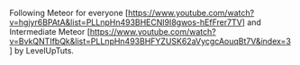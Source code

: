 Following Meteor for everyone [https://www.youtube.com/watch?v=hgjyr6BPAtA&list=PLLnpHn493BHECNl9I8gwos-hEfFrer7TV] and 
Intermediate Meteor [https://www.youtube.com/watch?v=BvkQNTIfbQk&list=PLLnpHn493BHFYZUSK62aVycgcAouqBt7V&index=3] by
LevelUpTuts.
